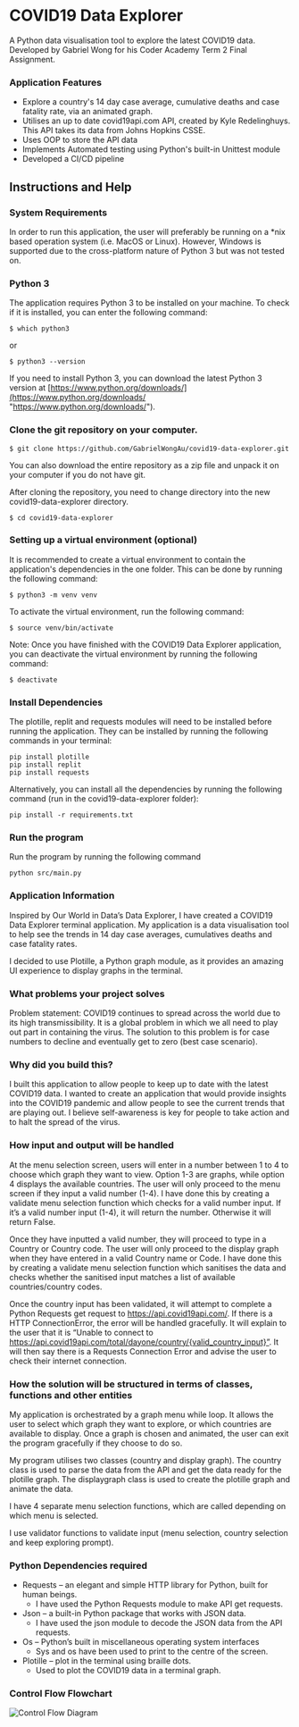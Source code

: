 # COVID19 Data Explorer

A Python data visualisation tool to explore the latest COVID19 data. 
Developed by Gabriel Wong for his Coder Academy Term 2 Final Assignment.

### Application Features

- Explore a country's 14 day case average, cumulative deaths and case fatality rate, via an animated graph.
- Utilises an up to date covid19api.com API, created by Kyle Redelinghuys. This API takes its data from Johns Hopkins CSSE. 
- Uses OOP to store the API data
- Implements Automated testing using Python's built-in Unittest module
- Developed a CI/CD pipeline

## Instructions and Help

### System Requirements

In order to run this application, the user will preferably be running on a *nix based operation system (i.e. MacOS or Linux). However, Windows is supported due to the cross-platform nature of Python 3 but was not tested on.

### Python 3

The application requires Python 3 to be installed on your machine. To check if it is installed, you can enter the following command:

```
$ which python3
```
or

```
$ python3 --version
```

If you need to install Python 3, you can download the latest Python 3 version at [https://www.python.org/downloads/](https://www.python.org/downloads/ "https://www.python.org/downloads/").


### Clone the git repository on your computer.
```
$ git clone https://github.com/GabrielWongAu/covid19-data-explorer.git
```

You can also download the entire repository as a zip file and unpack it on your computer if you do not have git.

After cloning the repository, you need to change directory into the new covid19-data-explorer directory.
```
$ cd covid19-data-explorer
```


### Setting up a virtual environment (optional)

It is recommended to create a virtual environment to contain the application's dependencies in the one folder. This can be done by running the following command:

```
$ python3 -m venv venv
```

To activate the virtual environment, run the following command:
```
$ source venv/bin/activate
```

Note: Once you have finished with the COVID19 Data Explorer application, you can deactivate the virtual environment by running the following command:
```
$ deactivate
```
### Install Dependencies

The plotille, replit and requests modules will need to be installed before running the application. They can be installed by running the following commands in your terminal:

```
pip install plotille
pip install replit
pip install requests
```

Alternatively, you can install all the dependencies by running the following command (run in the covid19-data-explorer folder):

```
pip install -r requirements.txt
```

### Run the program

Run the program by running the following command

```
python src/main.py
```


### Application Information

Inspired by Our World in Data’s Data Explorer, I have created a COVID19 Data Explorer terminal application. My application is a data visualisation tool to help see the trends in 14 day case averages, cumulatives deaths and case fatality rates. 

I decided to use Plotille, a Python graph module, as it provides an amazing UI experience to display graphs in the terminal.
	
### What problems your project solves

Problem statement: COVID19 continues to spread across the world due to its high transmissibility. It is a global problem in which we all need to play out part in containing the virus. The solution to this problem is for case numbers to decline and eventually get to zero (best case scenario).

### Why did you build this?

I built this application to allow people to keep up to date with the latest COVID19 data. I wanted to create an application that would provide insights into the COVID19 pandemic and allow people to see the current trends that are playing out. I believe self-awareness is key for people to take action and to halt the spread of the virus. 


### How input and output will be handled

At the menu selection screen, users will enter in a number between 1 to 4 to choose which graph they want to view. Option 1-3 are graphs, while option 4 displays the available countries.  The user will only proceed to the menu screen if they input a valid number (1-4). I have done this by creating a validate menu selection function which checks for a valid number input. If it’s a valid number input (1-4), it will return the number. Otherwise it will return False.

Once they have inputted a valid number, they will proceed to type in a Country or Country code. The user will only proceed to the display graph when they have entered in a valid Country name or Code. I have done this by creating a validate menu selection function which sanitises the data and checks whether the sanitised input matches a list of available countries/country codes.

Once the country input has been validated, it will attempt to complete a Python Requests get request to https://api.covid19api.com/. If there is a HTTP ConnectionError, the error will be handled gracefully. It will explain to the user that it is “Unable to connect to https://api.covid19api.com/total/dayone/country/{valid_country_input}”. It will then say there is a Requests Connection Error and advise the user to check their internet connection.


### How the solution will be structured in terms of classes, functions and other entities
My application is orchestrated by a graph menu while loop. It allows the user to select which graph they want to explore, or which countries are available to display. Once a graph is chosen and animated, the user can exit the program gracefully if they choose to do so.  

My program utilises two classes (country and display graph). The country class is used to parse the data from the API and get the data ready for the plotille graph. The displaygraph class is used to create the plotille graph and animate the data.  

I have 4 separate menu selection functions, which are called depending on which menu is selected.

I use validator functions to validate input (menu selection, country selection and keep exploring prompt).


### Python Dependencies required

*	Requests – an elegant and simple HTTP library for Python, built for human beings. 
    * I have used the Python Requests module to make API get requests.
*	Json – a built-in Python package that works with JSON data.
    *	I have used the json module to decode the JSON data from the API requests.
*	Os – Python’s built in miscellaneous operating system interfaces 
    *	Sys and os have been used to print to the centre of the screen.
*	Plotille – plot in the terminal using braille dots.
    *	Used to plot the COVID19 data in a terminal graph.



### Control Flow Flowchart

![Control Flow Diagram](./img/gabe-wong-T2A3-control-flow-diagram.png) 
